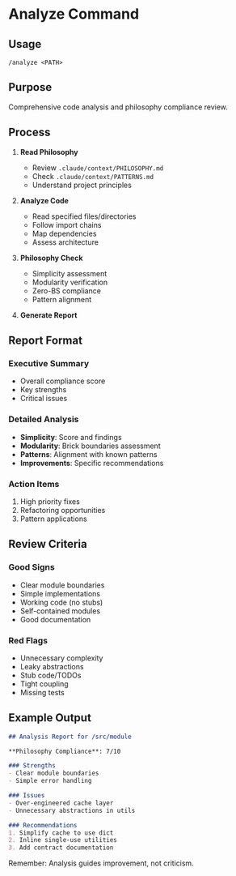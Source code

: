 # Analyze Command

## Usage
`/analyze <PATH>`

## Purpose
Comprehensive code analysis and philosophy compliance review.

## Process

1. **Read Philosophy**
   - Review `.claude/context/PHILOSOPHY.md`
   - Check `.claude/context/PATTERNS.md`
   - Understand project principles

2. **Analyze Code**
   - Read specified files/directories
   - Follow import chains
   - Map dependencies
   - Assess architecture

3. **Philosophy Check**
   - Simplicity assessment
   - Modularity verification
   - Zero-BS compliance
   - Pattern alignment

4. **Generate Report**

## Report Format

### Executive Summary
- Overall compliance score
- Key strengths
- Critical issues

### Detailed Analysis
- **Simplicity**: Score and findings
- **Modularity**: Brick boundaries assessment
- **Patterns**: Alignment with known patterns
- **Improvements**: Specific recommendations

### Action Items
1. High priority fixes
2. Refactoring opportunities
3. Pattern applications

## Review Criteria

### Good Signs
- Clear module boundaries
- Simple implementations
- Working code (no stubs)
- Self-contained modules
- Good documentation

### Red Flags
- Unnecessary complexity
- Leaky abstractions
- Stub code/TODOs
- Tight coupling
- Missing tests

## Example Output
```markdown
## Analysis Report for /src/module

**Philosophy Compliance**: 7/10

### Strengths
- Clear module boundaries
- Simple error handling

### Issues
- Over-engineered cache layer
- Unnecessary abstractions in utils

### Recommendations
1. Simplify cache to use dict
2. Inline single-use utilities
3. Add contract documentation
```

Remember: Analysis guides improvement, not criticism.